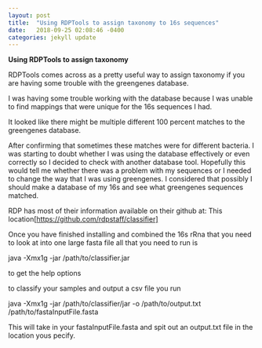 ```yaml
---
layout: post
title:  "Using RDPTools to assign taxonomy to 16s sequences"
date:   2018-09-25 02:08:46 -0400
categories: jekyll update
---
```


**Using RDPTools to assign taxonomy**


RDPTools comes across as a pretty useful way to assign taxonomy if you are having some trouble with the greengenes database.

I was having some trouble working with the database because I was unable to find mappings that were unique for the 16s sequences I had.

It looked like there might be multiple different 100 percent matches to the greengenes database. 

After confirming that sometimes these matches were for different bacteria.
I was starting to doubt whether I was using the database effectively or even correctly so I decided to check with another database tool.
Hopefully this would tell me whether there was a problem with my sequences or I needed to change the way that I was using greengenes.
I considered that possibly I should make a database of my 16s and see what greengenes sequences matched.

RDP has most of their information available on their github at: This location[https://github.com/rdpstaff/classifier]

Once you have finished installing and combined the 16s rRna that you need to look at into one large fasta file all that you need to run is

java -Xmx1g -jar /path/to/classifier.jar 

to get the help options

to classify your samples and output a csv file you run

java -Xmx1g -jar /path/to/classifier/jar -o /path/to/output.txt /path/to/fastaInputFile.fasta

This will take in your fastaInputFile.fasta and spit out an output.txt file in the location yous pecify.

